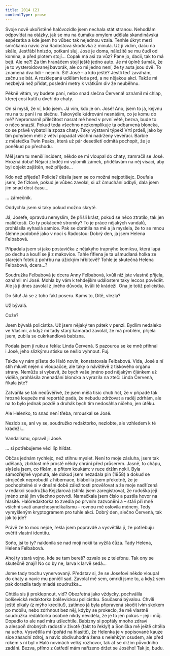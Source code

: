 ```yaml
---
title: 2014 (2)
contentType: prose
---
```


<section>

Svoje nově ukořistěné halóvozidlo jsem nechala stát stranou. Nehodlám odpovídat na otázky, jak se mu na čumáku omylem udělala skandinávská espézetka a kde jsem ho vůbec tak nejednou vzala. Tenhle úkryt mezi smrčkama navíc zná Radostova škodovka z minula. Už ji vidím, daču na skále, Jestřábí hnízdo, potkaní sluj. José je doma, náležitě se mu čudí od komína, a před plotem stojí… Copak má asi za vůz? Pane jo, dacii, tak to má bejt. Ale ne?! Za tím hranáčem stojí ještě jedno auto. Je mi úplně šumák, že je to vysteroidovanej bavorák, ale co mi jedno není, že ty auta jsou dvě. To znamená dva lidi – nejmíň. Šit! José – a kdo ještě? Jestli teď zaváhám, začnu se bát. A rozklepaná udělám leda prd, a ne nějakou akci. Takže mi nezbejvá než přidat, poslední metry k vrátkům div že neuběhnu.

Pěkně vítám, vy budete paní, nebo snad slečna Červená! oznámil mi chlap, kterej cosi kutil u dveří do chaty.

On si myslí, že ví, kdo jsem. Já vím, kdo je on. José! Ano, jsem to já, kejvnu mu na tu paní i na slečnu. Takovýdle kádrování nesnáším, co je komu do mě? Nepromarnil příležitost nasrat mě hned v první větě, bezva, bude to o něco snazší. Pokud teda všechno nezkomplikuje ta odbarvená bloncka, co se právě vybatolila zpoza chaty. Taky výstavní týpek! Vrtí prdelí, jako by tím pohybem měli z větví popadat všichni nadržený veveřáci. Barbie z městečka Twin Peaks, která už pár desetiletí odmítá pochopit, že je poněkud po přechodu.

Měl jsem tu menší incident, někdo se mi vloupal do chaty, zamračil se José. Hrozná doba! Nějací zloději mi vylomili zámek, přidělávám na něj visací, aby byl objekt zajištěn, než přijede…

Kdo než přijede? Policie? děsila jsem se co možná nejpotišejc. Doufala jsem, že fízlové, pokud je vůbec zavolal, si už čmuchání odbyli, dala jsem jim snad dost času…

… zámečník.

Oddychla jsem si taky pokud možno skrytě.

Já, Josefe, opravdu nemyslím, že přišli krást, pokud se něco ztratilo, tak jen maličkosti. Co ty pokácené stromky? To je práce nějakých vandalů, prohlásila vyhaslá samice. Pak se obrátila na mě a já myslela, že to se mnou šlehne podobně jako v noci s Radostou: Dobrý den, já jsem Helena Felbabová.

Připadala jsem si jako postavička z nějakýho trapnýho komiksu, která lapá po dechu a kouří se jí z makovice. Tahle fiflena je ta ušmudlaná holka ze starejch fotek z pohřbu na úžickým hřbitově? Tohle je skutečná Helena Felbabová, dcera…?

Soudružka Felbabová je dcera Anny Felbabová, kvůli níž jste vlastně přijela, oznámil mi José. Mohla by vám k tehdejším událostem taky leccos povědět. Ale já ji dnes zavolal z jiného důvodu, kvůli té krádeži. Ona je totiž policistka.

Do šitu! Já se z toho fakt poseru. Kams to, Dítě, vlezla?

Už bývalá.

Cože?

Jsem bývalá policistka. Už jsem nějaký ten pátek v penzi. Bydlím nedaleko ve Vlašimi, a když mi tady starý kamarád zavolal, že má problém, přijela jsem, zubila se cukrkandlová babizna.

Podala jsem jí ruku a řekla: Linda Červená. S pazourou se ke mně přihnal i José, jeho slizkýmu stisku se nešlo vyhnout. Fuj.

Takže vy nám píšete do Haló novin, konstatovala Felbabová. Vida, José s ní stih mluvit nejen o vloupačce, ale taky o návštěvě z tiskového orgánu strany. Nemůžu si vybavit, že bych vaše jméno pod nějakým článkem už viděla, prohlásila znenadání bloncka a vyrazila na zteč: Linda Červená, říkala jste?

Zatvářila se tak nedůvěřivě, že jsem měla tisíc chutí říct, že v případě tak hrozné loupeže má reportáž padá, že nebudu zdržovat a raděj zdrhám, ale na to bylo jednak pozdě a druhák bych tím nedosáhla ničeho, jen útěku.

Ale Helenko, to snad není třeba, mrouskal se José.

Nezlob se, ani vy se, soudružko redaktorko, nezlobte, ale vzhledem k té krádeži…

Vandalismu, opravil ji José.

… si potřebujeme věci líp hlídat.

Občas jednám rychlejc, než stihnu myslet. Není to moje zásluha, jsem tak udělaná, zbrklost mě prostě někdy chrání před průserem. Jasně, to chápu, slyšela jsem, co říkám, a přitom koukám: v ruce držím nokii. Byla samozřejmě vypnutá, ale dokud jsem nezadala pin (1958) a dokud se stroječek neprobudil z hibernace, blábolila jsem překotně, že je pochopitelné si v dnešní době záležitosti prověřovat a že moje nadřízená v redakci soudružka Kejzlarová (stihla jsem zaregistrovat, že rudoška její jméno zná) jim všechno potvrdí. Namačkala jsem číslo a pustila hovor na hlasitě. Halóredaktorka to zvedla po prvním zazvonění a – stáli při mně všichni svatí anarchosyndikalismu – rovnou mě oslovila ménem. Tedy vymyšleným kryptogramem pro tuhle akci. Dobrý den, slečno Červená, tak jak to jde?

Právě že to moc nejde, řekla jsem popravdě a vysvětlila jí, že potřebuju ověřit vlastní identitu.

Soňo, jsi to ty? naklonila se nad mojí nokii ta vyžilá čůza. Tady Helena, Helena Felbabová.

Ahoj ty stará vojno, kde se tam bereš? ozvalo se z telefonu. Tak ony se skutečně znají! No co by ne, larva k larvě sedá…

Jsme tady trochu vynervovaný. Představ si, že se Josefovi někdo vloupal do chaty a navíc mu poničil sad. Zavolal mě sem, omrkli jsme to, a když sem pak dorazila tady mladá soudružka…

Chtěla sis ji proklepnout, viď? Obezřetná jako vždycky, pochválila bolševická redaktorka bolševickou policistku. Současná bývalou. Chvíli ještě plkaly (z mýho kreditu!), zatímco já byla připravená skočit lvím skokem po mobilu, nebo zdrhnout bez něj, kdyby se prokeclo, že mě vlastně soudružka redaktorka osobně nikdy neviděla, že je to jen pokus – její i můj. Dopadlo to ale nad míru ušlechtile. Babizny si popřály mnoho zdraví a alespoň drobných radostí v životě (fakt to řekly!) a Sonička mě ještě chtěla na ucho. Vysvětlila mi (pořád na hlasitě), že Helenka je v popisované kauze sice zásadní zdroj, a navíc obdivuhodná žena s nelehkým osudem, ale před rokem s ní byl v Haló novinách velký rozhovor, tak ať se držím původního zadání. Bezva, přímo z ústředí mám nařízeno držet se Josého! Tak jo, budu.

</section>
